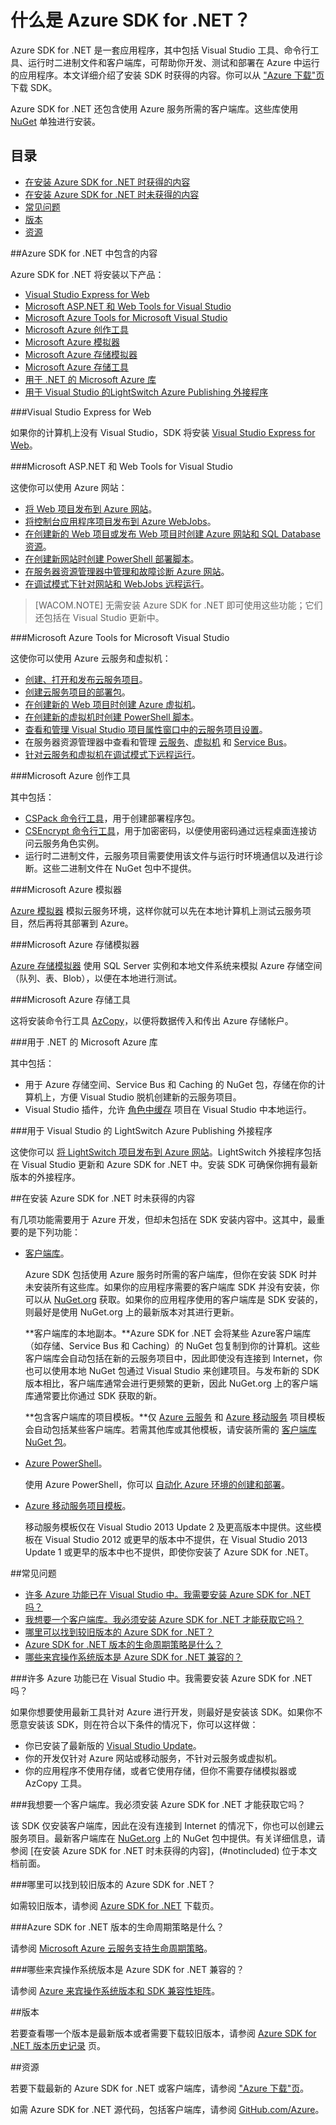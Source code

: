 <properties pageTitle="什么是 Azure .NET SDK" metaKeywords="azure .net sdk" description="了解 Azure .NET SDK 中包含的内容。" documentationCenter=".NET" title="What is the Azure SDK for .NET" authors="tdykstra" solutions="" manager="wpickett" editor="mollybos" />
<tags ms.service=""
    ms.date=""
    wacn.date=""
    />

# 什么是 Azure SDK for .NET？

Azure SDK for .NET 是一套应用程序，其中包括 Visual Studio 工具、命令行工具、运行时二进制文件和客户端库，可帮助你开发、测试和部署在 Azure 中运行的应用程序。本文详细介绍了安装 SDK 时获得的内容。你可以从 ["Azure 下载"页](/downloads/) 下载 SDK。 

Azure SDK for .NET 还包含使用 Azure 服务所需的客户端库。这些库使用 [NuGet](http://go.microsoft.com/fwlink/?LinkId=510472) 单独进行安装。

## 目录

- [在安装 Azure SDK for .NET 时获得的内容](#included)
- [在安装 Azure SDK for .NET 时未获得的内容](#notincluded)
- [常见问题](#faq)
- [版本](#versions)
- [资源](#resources)

##<a id="included"></a>Azure SDK for .NET 中包含的内容

Azure SDK for .NET 将安装以下产品：

- [Visual Studio Express for Web](#vwd)
- [Microsoft ASP.NET 和 Web Tools for Visual Studio](#wte)
- [Microsoft Azure Tools for Microsoft Visual Studio](#tools)
- [Microsoft Azure 创作工具](#auth)
- [Microsoft Azure 模拟器](#emulator)
- [Microsoft Azure 存储模拟器](#stgemulator)
- [Microsoft Azure 存储工具](#stgtools)
- [用于 .NET 的 Microsoft Azure 库](#libraries)
- [用于 Visual Studio 的LightSwitch Azure Publishing 外接程序](#ls)

###<a id="vwd"></a>Visual Studio Express for Web

如果你的计算机上没有 Visual Studio，SDK 将安装 [Visual Studio Express for Web](http://www.visualstudio.com/zh-cn/products/visual-studio-express-vs.aspx)。 
 
###<a id="wte"></a>Microsoft ASP.NET 和 Web Tools for Visual Studio

这使你可以使用 Azure 网站：

* [将 Web 项目发布到 Azure 网站](/zh-cn/documentation/articles/web-sites-dotnet-get-started/)。
* [将控制台应用程序项目发布到 Azure WebJobs](/zh-cn/documentation/articles/websites-dotnet-deploy-webjobs/)。
* [在创建新的 Web 项目或发布 Web 项目时创建 Azure 网站和 SQL Database 资源](/zh-cn/documentation/articles/web-sites-dotnet-deploy-aspnet-mvc-app-membership-oauth-sql-database/)。
* [在创建新网站时创建 PowerShell 部署脚本](http://msdn.microsoft.com/zh-cn/library/dn642480.aspx)。
* [在服务器资源管理器中管理和故障诊断 Azure 网站](/zh-cn/documentation/articles/web-sites-dotnet-troubleshoot-visual-studio/#sitemanagement)。
* [在调试模式下针对网站和 WebJobs 远程运行](/zh-cn/documentation/articles/web-sites-dotnet-troubleshoot-visual-studio/#remotedebug)。

>[WACOM.NOTE] 无需安装 Azure SDK for .NET 即可使用这些功能；它们还包括在 Visual Studio 更新中。 

###<a id="tools"></a>Microsoft Azure Tools for Microsoft Visual Studio

这使你可以使用 Azure 云服务和虚拟机：

* [创建、打开和发布云服务项目](/zh-cn/documentation/articles/cloud-services-dotnet-get-started/)。
* [创建云服务项目的部署包](http://msdn.microsoft.com/zh-cn/library/ff683672.aspx)。
* [在创建新的 Web 项目时创建 Azure 虚拟机](/zh-cn/documentation/articles/virtual-machines-dotnet-create-visual-studio-powershell/)。
* [在创建新的虚拟机时创建 PowerShell 脚本](http://msdn.microsoft.com/zh-cn/library/dn642480.aspx)。
* [查看和管理 Visual Studio 项目属性窗口中的云服务项目设置](http://msdn.microsoft.com/zh-cn/library/ee405486.aspx)。
* 在服务器资源管理器中查看和管理 [云服务](http://msdn.microsoft.com/zh-cn/library/ff683675.aspx)、[虚拟机](http://msdn.microsoft.com/zh-cn/library/jj131259.aspx) 和 [Service Bus](http://msdn.microsoft.com/zh-cn/library/jj149828.aspx)。 
* [针对云服务和虚拟机在调试模式下远程运行](http://msdn.microsoft.com/zh-cn/library/ff683670.aspx)。

###<a id="auth"></a>Microsoft Azure 创作工具

其中包括：

* [CSPack 命令行工具](http://msdn.microsoft.com/zh-cn/library/gg432988.aspx)，用于创建部署程序包。
* [CSEncrypt 命令行工具](http://msdn.microsoft.com/zh-cn/library/hh404001.aspx)，用于加密密码，以便使用密码通过远程桌面连接访问云服务角色实例。
* 运行时二进制文件，云服务项目需要使用该文件与运行时环境通信以及进行诊断。这些二进制文件在 NuGet 包中不提供。

###<a id="emulator"></a>Microsoft Azure 模拟器

[Azure 模拟器](http://msdn.microsoft.com/zh-cn/library/dn339018.aspx) 模拟云服务环境，这样你就可以先在本地计算机上测试云服务项目，然后再将其部署到 Azure。

###<a id="stgemulator"></a>Microsoft Azure 存储模拟器

[Azure 存储模拟器](http://msdn.microsoft.com/zh-cn/library/hh403989.aspx) 使用 SQL Server 实例和本地文件系统来模拟 Azure 存储空间（队列、表、Blob），以便在本地进行测试。 

###<a id="stgtools"></a>Microsoft Azure 存储工具

这将安装命令行工具 [AzCopy](/zh-cn/documentation/articles/storage-use-azcopy/)，以便将数据传入和传出 Azure 存储帐户。

###<a id="libraries"></a>用于 .NET 的 Microsoft Azure 库

其中包括：

* 用于 Azure 存储空间、Service Bus 和 Caching 的 NuGet 包，存储在你的计算机上，方便 Visual Studio 脱机创建新的云服务项目。
* Visual Studio 插件，允许 [角色中缓存](http://msdn.microsoft.com/zh-cn/library/dn386103.aspx) 项目在 Visual Studio 中本地运行。 

###<a id="ls"></a>用于 Visual Studio 的 LightSwitch Azure Publishing 外接程序

这使你可以 [将 LightSwitch 项目发布到 Azure 网站](http://msdn.microsoft.com/zh-cn/library/jj131261.aspx)。LightSwitch 外接程序包括在 Visual Studio 更新和 Azure SDK for .NET 中。安装 SDK 可确保你拥有最新版本的外接程序。 

##<a id="notincluded"></a>在安装 Azure SDK for .NET 时未获得的内容

有几项功能需要用于 Azure 开发，但却未包括在 SDK 安装内容中。这其中，最重要的是下列功能：

* [客户端库](http://go.microsoft.com/fwlink/?LinkId=510472)。

	Azure SDK 包括使用 Azure 服务时所需的客户端库，但你在安装 SDK 时并未安装所有这些库。如果你的应用程序需要的客户端库 SDK 并没有安装，你可以从 [NuGet.org](http://go.microsoft.com/fwlink/?LinkId=510472) 获取。如果你的应用程序使用的客户端库是 SDK 安装的，则最好是使用 NuGet.org 上的最新版本对其进行更新。

  	**客户端库的本地副本。**Azure SDK for .NET 会将某些 Azure客户端库（如存储、Service Bus 和 Caching）的 NuGet 包复制到你的计算机。这些客户端库会自动包括在新的云服务项目中，因此即使没有连接到 Internet，你也可以使用本地 NuGet 包通过 Visual Studio 来创建项目。与发布新的 SDK 版本相比，客户端库通常会进行更频繁的更新，因此 NuGet.org 上的客户端库通常要比你通过 SDK 获取的新。

	**包含客户端库的项目模板。**仅 [Azure 云服务](/zh-cn/documentation/articles/cloud-services-dotnet-get-started/) 和 [Azure 移动服务](/zh-cn/documentation/articles/mobile-services-dotnet-backend-windows-store-dotnet-leaderboard/) 项目模板会自动包括某些客户端库。若需其他库或其他模板，请安装所需的 [客户端库 NuGet 包](http://go.microsoft.com/fwlink/?LinkId=510472)。

* [Azure PowerShell](/zh-cn/documentation/articles/install-configure-powershell/)。

	使用 Azure PowerShell，你可以 [自动化 Azure 环境的创建和部署](http://www.asp.net/aspnet/overview/developing-apps-with-windows-azure/building-real-world-cloud-apps-with-windows-azure/automate-everything)。

* [Azure 移动服务项目模板](/zh-cn/documentation/articles/mobile-services-dotnet-backend-windows-store-dotnet-leaderboard/)。

	移动服务模板仅在 Visual Studio 2013 Update 2 及更高版本中提供。这些模板在 Visual Studio 2012 或更早的版本中不提供，在 Visual Studio 2013 Update 1 或更早的版本中也不提供，即使你安装了 Azure SDK for .NET。

##<a id="faq"></a>常见问题

- [许多 Azure 功能已在 Visual Studio 中。我需要安装 Azure SDK for .NET 吗？](#azinvs)
- [我想要一个客户端库。我必须安装 Azure SDK for .NET 才能获取它吗？](#clientlib)
- [哪里可以找到较旧版本的 Azure SDK for .NET？](#olderversions)
- [Azure SDK for .NET 版本的生命周期策略是什么？](#lifecycle)
- [哪些来宾操作系统版本是 Azure SDK for .NET 兼容的？](#guestos)

###<a id="azinvs"></a>许多 Azure 功能已在 Visual Studio 中。我需要安装 Azure SDK for .NET 吗？

如果你想要使用最新工具针对 Azure 进行开发，则最好是安装该 SDK。如果你不愿意安装该 SDK，则在符合以下条件的情况下，你可以这样做：

* 你已安装了最新版的 [Visual Studio Update](http://www.visualstudio.com/zh-cn/downloads/download-visual-studio-vs#DownloadFamilies_5)。
* 你的开发仅针对 Azure 网站或移动服务，不针对云服务或虚拟机。
* 你的应用程序不使用存储，或者它使用存储，但你不需要存储模拟器或 AzCopy 工具。

###<a id="clientlib"></a>我想要一个客户端库。我必须安装 Azure SDK for .NET 才能获取它吗？

该 SDK 仅安装客户端库，因此在没有连接到 Internet 的情况下，你也可以创建云服务项目。最新客户端库在 [NuGet.org](http://go.microsoft.com/fwlink/?LinkId=510472) 上的 NuGet 包中提供。有关详细信息，请参阅 [在安装 Azure SDK for .NET 时未获得的内容]，(#notincluded) 位于本文档前面。

###<a id="olderversions"></a>哪里可以找到较旧版本的 Azure SDK for .NET？

如需较旧版本，请参阅 [Azure SDK for .NET](/downloads/?sdk=net) 下载页。 

###<a id="lifecycle"></a>Azure SDK for .NET 版本的生命周期策略是什么？

请参阅 [Microsoft Azure 云服务支持生命周期策略](http://support.microsoft.com/gp/azure-cloud-lifecycle-faq)。

###<a id="guestos"></a>哪些来宾操作系统版本是 Azure SDK for .NET 兼容的？

请参阅 [Azure 来宾操作系统版本和 SDK 兼容性矩阵](http://msdn.microsoft.com/zh-cn/library/ee924680.aspx)。

##<a id="versions"></a>版本

若要查看哪一个版本是最新版本或者需要下载较旧版本，请参阅 [Azure SDK for .NET 版本历史记录](/downloads/?sdk=net) 页。 

##<a id="resources"></a>资源

若要下载最新的 Azure SDK for .NET 或客户端库，请参阅 ["Azure 下载"页](/downloads/)。

如需 Azure SDK for .NET 源代码，包括客户端库，请参阅 [GitHub.com/Azure](https://github.com/azure/)。
 
<!--HONumber=43--> 

